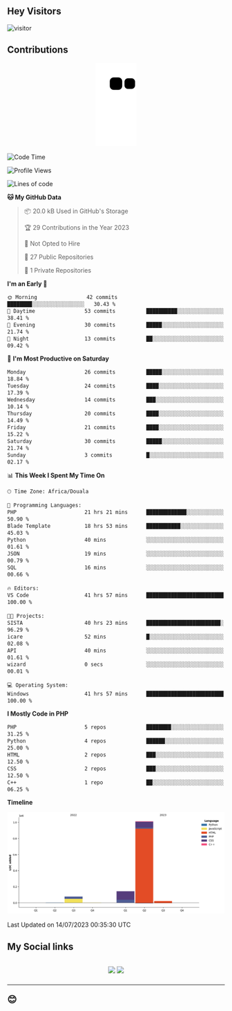 ## Hey Visitors
![visitor](https://profile-counter.glitch.me/Fotsingboris/count.svg)

## Contributions
<p align="center">
  <img src="https://raw.githubusercontent.com/Fotsingboris/Fotsingboris/output/github-contribution-grid-snake.svg" />
</p>

<!--START_SECTION:waka-->
![Code Time](http://img.shields.io/badge/Code%20Time-419%20hrs%2025%20mins-blue)

![Profile Views](http://img.shields.io/badge/Profile%20Views-0-blue)

![Lines of code](https://img.shields.io/badge/From%20Hello%20World%20I%27ve%20Written-1.3%20million%20lines%20of%20code-blue)

**🐱 My GitHub Data** 

> 📦 20.0 kB Used in GitHub's Storage 
 > 
> 🏆 29 Contributions in the Year 2023
 > 
> 🚫 Not Opted to Hire
 > 
> 📜 27 Public Repositories 
 > 
> 🔑 1 Private Repositories 
 > 
**I'm an Early 🐤** 

```text
🌞 Morning                42 commits          ████████░░░░░░░░░░░░░░░░░   30.43 % 
🌆 Daytime                53 commits          ██████████░░░░░░░░░░░░░░░   38.41 % 
🌃 Evening                30 commits          █████░░░░░░░░░░░░░░░░░░░░   21.74 % 
🌙 Night                  13 commits          ██░░░░░░░░░░░░░░░░░░░░░░░   09.42 % 
```
📅 **I'm Most Productive on Saturday** 

```text
Monday                   26 commits          █████░░░░░░░░░░░░░░░░░░░░   18.84 % 
Tuesday                  24 commits          ████░░░░░░░░░░░░░░░░░░░░░   17.39 % 
Wednesday                14 commits          ███░░░░░░░░░░░░░░░░░░░░░░   10.14 % 
Thursday                 20 commits          ████░░░░░░░░░░░░░░░░░░░░░   14.49 % 
Friday                   21 commits          ████░░░░░░░░░░░░░░░░░░░░░   15.22 % 
Saturday                 30 commits          █████░░░░░░░░░░░░░░░░░░░░   21.74 % 
Sunday                   3 commits           █░░░░░░░░░░░░░░░░░░░░░░░░   02.17 % 
```


📊 **This Week I Spent My Time On** 

```text
🕑︎ Time Zone: Africa/Douala

💬 Programming Languages: 
PHP                      21 hrs 21 mins      █████████████░░░░░░░░░░░░   50.90 % 
Blade Template           18 hrs 53 mins      ███████████░░░░░░░░░░░░░░   45.03 % 
Python                   40 mins             ░░░░░░░░░░░░░░░░░░░░░░░░░   01.61 % 
JSON                     19 mins             ░░░░░░░░░░░░░░░░░░░░░░░░░   00.79 % 
SQL                      16 mins             ░░░░░░░░░░░░░░░░░░░░░░░░░   00.66 % 

🔥 Editors: 
VS Code                  41 hrs 57 mins      █████████████████████████   100.00 % 

🐱‍💻 Projects: 
SISTA                    40 hrs 23 mins      ████████████████████████░   96.29 % 
icare                    52 mins             █░░░░░░░░░░░░░░░░░░░░░░░░   02.08 % 
API                      40 mins             ░░░░░░░░░░░░░░░░░░░░░░░░░   01.61 % 
wizard                   0 secs              ░░░░░░░░░░░░░░░░░░░░░░░░░   00.01 % 

💻 Operating System: 
Windows                  41 hrs 57 mins      █████████████████████████   100.00 % 
```

**I Mostly Code in PHP** 

```text
PHP                      5 repos             ████████░░░░░░░░░░░░░░░░░   31.25 % 
Python                   4 repos             ██████░░░░░░░░░░░░░░░░░░░   25.00 % 
HTML                     2 repos             ███░░░░░░░░░░░░░░░░░░░░░░   12.50 % 
CSS                      2 repos             ███░░░░░░░░░░░░░░░░░░░░░░   12.50 % 
C++                      1 repo              ██░░░░░░░░░░░░░░░░░░░░░░░   06.25 % 
```



**Timeline**

![Lines of Code chart](https://raw.githubusercontent.com/Fotsingboris/Fotsingboris/main/assets/bar_graph.png)


 Last Updated on 14/07/2023 00:35:30 UTC
<!--END_SECTION:waka-->

<h2>My Social links <h2>
<p align="center">
   <a href="https://linkedin.com/in/Fotsingboris-Mathieu"><img src="https://img.shields.io/badge/linkedin-%230077B5.svg?style=for-the-badge&logo=linkedin&logoColor=white"></a>
   <a href="https://instagram.com/Fotsingboris"><img src="https://img.shields.io/badge/instagram-%23E4405F.svg?style=for-the-badge&logo=Instagram&logoColor=white"></a>
  </p>
<hr>
😊
